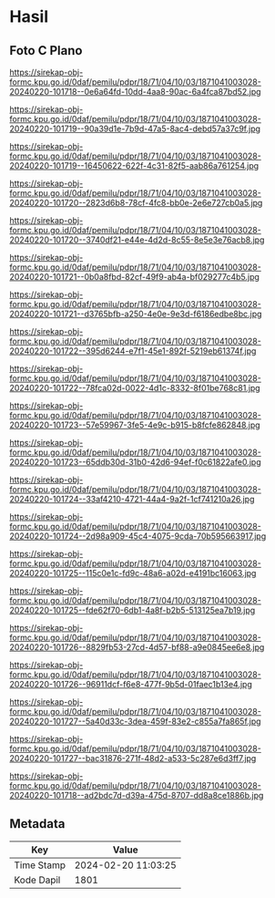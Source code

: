 # Hasil

## Foto C Plano

https://sirekap-obj-formc.kpu.go.id/0daf/pemilu/pdpr/18/71/04/10/03/1871041003028-20240220-101718--0e6a64fd-10dd-4aa8-90ac-6a4fca87bd52.jpg

https://sirekap-obj-formc.kpu.go.id/0daf/pemilu/pdpr/18/71/04/10/03/1871041003028-20240220-101719--90a39d1e-7b9d-47a5-8ac4-debd57a37c9f.jpg

https://sirekap-obj-formc.kpu.go.id/0daf/pemilu/pdpr/18/71/04/10/03/1871041003028-20240220-101719--16450622-622f-4c31-82f5-aab86a761254.jpg

https://sirekap-obj-formc.kpu.go.id/0daf/pemilu/pdpr/18/71/04/10/03/1871041003028-20240220-101720--2823d6b8-78cf-4fc8-bb0e-2e6e727cb0a5.jpg

https://sirekap-obj-formc.kpu.go.id/0daf/pemilu/pdpr/18/71/04/10/03/1871041003028-20240220-101720--3740df21-e44e-4d2d-8c55-8e5e3e76acb8.jpg

https://sirekap-obj-formc.kpu.go.id/0daf/pemilu/pdpr/18/71/04/10/03/1871041003028-20240220-101721--0b0a8fbd-82cf-49f9-ab4a-bf029277c4b5.jpg

https://sirekap-obj-formc.kpu.go.id/0daf/pemilu/pdpr/18/71/04/10/03/1871041003028-20240220-101721--d3765bfb-a250-4e0e-9e3d-f6186edbe8bc.jpg

https://sirekap-obj-formc.kpu.go.id/0daf/pemilu/pdpr/18/71/04/10/03/1871041003028-20240220-101722--395d6244-e7f1-45e1-892f-5219eb61374f.jpg

https://sirekap-obj-formc.kpu.go.id/0daf/pemilu/pdpr/18/71/04/10/03/1871041003028-20240220-101722--78fca02d-0022-4d1c-8332-8f01be768c81.jpg

https://sirekap-obj-formc.kpu.go.id/0daf/pemilu/pdpr/18/71/04/10/03/1871041003028-20240220-101723--57e59967-3fe5-4e9c-b915-b8fcfe862848.jpg

https://sirekap-obj-formc.kpu.go.id/0daf/pemilu/pdpr/18/71/04/10/03/1871041003028-20240220-101723--65ddb30d-31b0-42d6-94ef-f0c61822afe0.jpg

https://sirekap-obj-formc.kpu.go.id/0daf/pemilu/pdpr/18/71/04/10/03/1871041003028-20240220-101724--33af4210-4721-44a4-9a2f-1cf741210a26.jpg

https://sirekap-obj-formc.kpu.go.id/0daf/pemilu/pdpr/18/71/04/10/03/1871041003028-20240220-101724--2d98a909-45c4-4075-9cda-70b595663917.jpg

https://sirekap-obj-formc.kpu.go.id/0daf/pemilu/pdpr/18/71/04/10/03/1871041003028-20240220-101725--115c0e1c-fd9c-48a6-a02d-e4191bc16063.jpg

https://sirekap-obj-formc.kpu.go.id/0daf/pemilu/pdpr/18/71/04/10/03/1871041003028-20240220-101725--fde62f70-6db1-4a8f-b2b5-513125ea7b19.jpg

https://sirekap-obj-formc.kpu.go.id/0daf/pemilu/pdpr/18/71/04/10/03/1871041003028-20240220-101726--8829fb53-27cd-4d57-bf88-a9e0845ee6e8.jpg

https://sirekap-obj-formc.kpu.go.id/0daf/pemilu/pdpr/18/71/04/10/03/1871041003028-20240220-101726--96911dcf-f6e8-477f-9b5d-01faec1b13e4.jpg

https://sirekap-obj-formc.kpu.go.id/0daf/pemilu/pdpr/18/71/04/10/03/1871041003028-20240220-101727--5a40d33c-3dea-459f-83e2-c855a7fa865f.jpg

https://sirekap-obj-formc.kpu.go.id/0daf/pemilu/pdpr/18/71/04/10/03/1871041003028-20240220-101727--bac31876-271f-48d2-a533-5c287e6d3ff7.jpg

https://sirekap-obj-formc.kpu.go.id/0daf/pemilu/pdpr/18/71/04/10/03/1871041003028-20240220-101718--ad2bdc7d-d39a-475d-8707-dd8a8ce1886b.jpg


## Metadata

| Key        | Value               |
| ---------- | ------------------- |
| Time Stamp | 2024-02-20 11:03:25 |
| Kode Dapil | 1801                |



